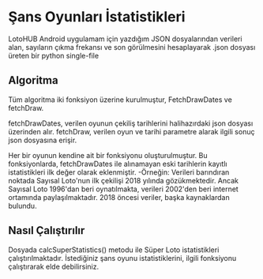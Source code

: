 # Şans Oyunları İstatistikleri
LotoHUB Android uygulamam için yazdığım JSON dosyalarından verileri alan, sayıların çıkma frekansı ve son görülmesini hesaplayarak .json dosyası üreten bir python single-file

## Algoritma

Tüm algoritma iki fonksiyon üzerine kurulmuştur, FetchDrawDates ve fetchDraw.

fetchDrawDates, verilen oyunun çekiliş tarihlerini halihazırdaki json dosyası üzerinden alır.
fetchDraw, verilen oyun ve tarihi parametre alarak ilgili sonuç json dosyasına erişir. 

Her bir oyunun kendine ait bir fonksiyonu oluşturulmuştur.
Bu fonksiyonlarda, fetchDrawDates ile alınamayan eski tarihlerin kayıtlı istatistikleri ilk değer olarak eklenmiştir.
-Örneğin: Verileri barındıran noktada Sayısal Loto'nun ilk çekilişi 2018 yılında gözükmektedir. Ancak Sayısal Loto 1996'dan beri oynatılmakta, verileri 2002'den beri internet ortamında paylaşılmaktadır. 2018 öncesi veriler, başka kaynaklardan bulundu.

## Nasıl Çalıştırılır

Dosyada calcSuperStatistics() metodu ile Süper Loto istatistikleri çalıştırılmaktadır.
İstediğiniz şans oyunu istatistiklerini, ilgili fonksiyonu çalıştırarak elde debilirsiniz.
